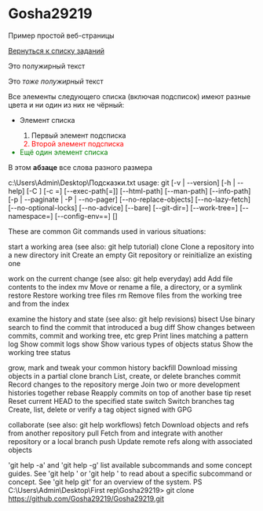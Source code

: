 # Gosha29219
Пример простой веб-страницы
<!DOCTYPE html>
<html>
<head>
    <meta charset="UTF-8">
    <title>Задание №2</title>
    <link rel="stylesheet" href="styles2.css">
</head>
<body>
<a href="task_main.html">Вернуться к списку заданий</a>
<p class="italic">Это полужирный текст</p>
<p class="bold">Это <i>тоже полужирный</i> текст</p>
<p>Все элементы следующего списка (включая подсписок) имеют разные цвета и ни один из них не чёрный:</p>
<ul>
    <li color="green">Элемент списка</li>
        <ol>
            <li color="red">Первый элемент подсписка</li>
            <li style="color:red">Второй элемент подсписка</li>
        </ol>
    <li style="color:green">Ещё один элемент списка</li>
</ul>
<p><span class="xxsmall">В</span> <span font-size="xsmall">этом</span>
    <b class="medium">абзаце</b> <span class="xlarge">все</span> <span large>слова</span>
    <span font="size=small">разного</span> <span size="xxlarge">размера</span></p>
</body>
</html>





c:\Users\Admin\Desktop\Подсказки.txt
usage: git [-v | --version] [-h | --help] [-C <path>] [-c <name>=<value>]
           [--exec-path[=<path>]] [--html-path] [--man-path] [--info-path]
           [-p | --paginate | -P | --no-pager] [--no-replace-objects] [--no-lazy-fetch]
           [--no-optional-locks] [--no-advice] [--bare] [--git-dir=<path>]
           [--work-tree=<path>] [--namespace=<name>] [--config-env=<name>=<envvar>]
           <command> [<args>]

These are common Git commands used in various situations:

start a working area (see also: git help tutorial)
   clone      Clone a repository into a new directory
   init       Create an empty Git repository or reinitialize an existing one

work on the current change (see also: git help everyday)
   add        Add file contents to the index
   mv         Move or rename a file, a directory, or a symlink
   restore    Restore working tree files
   rm         Remove files from the working tree and from the index

examine the history and state (see also: git help revisions)
   bisect     Use binary search to find the commit that introduced a bug
   diff       Show changes between commits, commit and working tree, etc
   grep       Print lines matching a pattern
   log        Show commit logs
   show       Show various types of objects
   status     Show the working tree status

grow, mark and tweak your common history
   backfill   Download missing objects in a partial clone
   branch     List, create, or delete branches
   commit     Record changes to the repository
   merge      Join two or more development histories together
   rebase     Reapply commits on top of another base tip
   reset      Reset current HEAD to the specified state
   switch     Switch branches
   tag        Create, list, delete or verify a tag object signed with GPG

collaborate (see also: git help workflows)
   fetch      Download objects and refs from another repository
   pull       Fetch from and integrate with another repository or a local branch
   push       Update remote refs along with associated objects

'git help -a' and 'git help -g' list available subcommands and some
concept guides. See 'git help <command>' or 'git help <concept>'
to read about a specific subcommand or concept.
See 'git help git' for an overview of the system.
PS C:\Users\Admin\Desktop\First rep\Gosha29219> git clone https://github.com/Gosha29219/Gosha29219.git
